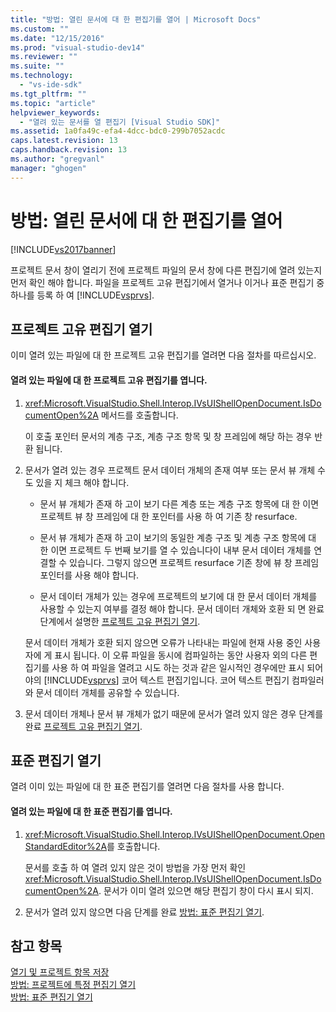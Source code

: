 ```yaml
---
title: "방법: 열린 문서에 대 한 편집기를 열어 | Microsoft Docs"
ms.custom: ""
ms.date: "12/15/2016"
ms.prod: "visual-studio-dev14"
ms.reviewer: ""
ms.suite: ""
ms.technology: 
  - "vs-ide-sdk"
ms.tgt_pltfrm: ""
ms.topic: "article"
helpviewer_keywords: 
  - "열려 있는 문서를 열 편집기 [Visual Studio SDK]"
ms.assetid: 1a0fa49c-efa4-4dcc-bdc0-299b7052acdc
caps.latest.revision: 13
caps.handback.revision: 13
ms.author: "gregvanl"
manager: "ghogen"
---
```

# 방법: 열린 문서에 대 한 편집기를 열어
[!INCLUDE[vs2017banner](../code-quality/includes/vs2017banner.md)]

프로젝트 문서 창이 열리기 전에 프로젝트 파일의 문서 창에 다른 편집기에 열려 있는지 먼저 확인 해야 합니다.  파일을 프로젝트 고유 편집기에서 열거나 이거나 표준 편집기 중 하나를 등록 하 여 [!INCLUDE[vsprvs](../code-quality/includes/vsprvs_md.md)].  
  
## 프로젝트 고유 편집기 열기  
 이미 열려 있는 파일에 대 한 프로젝트 고유 편집기를 열려면 다음 절차를 따르십시오.  
  
#### 열려 있는 파일에 대 한 프로젝트 고유 편집기를 엽니다.  
  
1.  <xref:Microsoft.VisualStudio.Shell.Interop.IVsUIShellOpenDocument.IsDocumentOpen%2A> 메서드를 호출합니다.  
  
     이 호출 포인터 문서의 계층 구조, 계층 구조 항목 및 창 프레임에 해당 하는 경우 반환 됩니다.  
  
2.  문서가 열려 있는 경우 프로젝트 문서 데이터 개체의 존재 여부 또는 문서 뷰 개체 수도 있을 지 체크 해야 합니다.  
  
    -   문서 뷰 개체가 존재 하 고이 보기 다른 계층 또는 계층 구조 항목에 대 한 이면 프로젝트 뷰 창 프레임에 대 한 포인터를 사용 하 여 기존 창 resurface.  
  
    -   문서 뷰 개체가 존재 하 고이 보기의 동일한 계층 구조 및 계층 구조 항목에 대 한 이면 프로젝트 두 번째 보기를 열 수 있습니다이 내부 문서 데이터 개체를 연결할 수 있습니다.  그렇지 않으면 프로젝트 resurface 기존 창에 뷰 창 프레임 포인터를 사용 해야 합니다.  
  
    -   문서 데이터 개체가 있는 경우에 프로젝트의 보기에 대 한 문서 데이터 개체를 사용할 수 있는지 여부를 결정 해야 합니다.  문서 데이터 개체와 호환 되 면 완료 단계에서 설명한  [프로젝트 고유 편집기 열기](../extensibility/how-to-open-project-specific-editors.md).  
  
     문서 데이터 개체가 호환 되지 않으면 오류가 나타내는 파일에 현재 사용 중인 사용자에 게 표시 됩니다.  이 오류 파일을 동시에 컴파일하는 동안 사용자 외의 다른 편집기를 사용 하 여 파일을 열려고 시도 하는 것과 같은 일시적인 경우에만 표시 되어야의 [!INCLUDE[vsprvs](../code-quality/includes/vsprvs_md.md)] 코어 텍스트 편집기입니다.  코어 텍스트 편집기 컴파일러와 문서 데이터 개체를 공유할 수 있습니다.  
  
3.  문서 데이터 개체나 문서 뷰 개체가 없기 때문에 문서가 열려 있지 않은 경우 단계를 완료  [프로젝트 고유 편집기 열기](../extensibility/how-to-open-project-specific-editors.md).  
  
## 표준 편집기 열기  
 열려 이미 있는 파일에 대 한 표준 편집기를 열려면 다음 절차를 사용 합니다.  
  
#### 열려 있는 파일에 대 한 표준 편집기를 엽니다.  
  
1.  <xref:Microsoft.VisualStudio.Shell.Interop.IVsUIShellOpenDocument.OpenStandardEditor%2A>를 호출합니다.  
  
     문서를 호출 하 여 열려 있지 않은 것이 방법을 가장 먼저 확인 <xref:Microsoft.VisualStudio.Shell.Interop.IVsUIShellOpenDocument.IsDocumentOpen%2A>.  문서가 이미 열려 있으면 해당 편집기 창이 다시 표시 되지.  
  
2.  문서가 열려 있지 않으면 다음 단계를 완료 [방법: 표준 편집기 열기](../extensibility/how-to-open-standard-editors.md).  
  
## 참고 항목  
 [열기 및 프로젝트 항목 저장](../extensibility/internals/opening-and-saving-project-items.md)   
 [방법: 프로젝트에 특정 편집기 열기](../extensibility/how-to-open-project-specific-editors.md)   
 [방법: 표준 편집기 열기](../extensibility/how-to-open-standard-editors.md)
